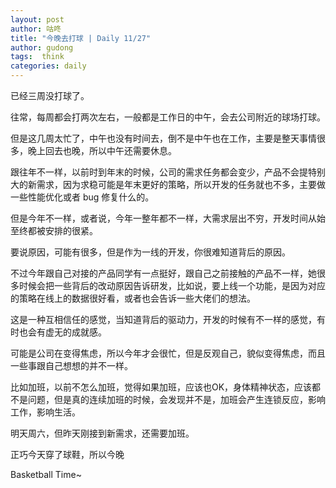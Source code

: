 ```yaml
---
layout: post
author: 咕咚
title: "今晚去打球 | Daily 11/27"
author: gudong
tags:  think
categories: daily
---
```

已经三周没打球了。

往常，每周都会打两次左右，一般都是工作日的中午，会去公司附近的球场打球。

但是这几周太忙了，中午也没有时间去，倒不是中午也在工作，主要是整天事情很多，晚上回去也晚，所以中午还需要休息。

跟往年不一样，以前时到年末的时候，公司的需求任务都会变少，产品不会提特别大的新需求，因为求稳可能是年末更好的策略，所以开发的任务就也不多，主要做一些性能优化或者 bug 修复什么的。

但是今年不一样，或者说，今年一整年都不一样，大需求层出不穷，开发时间从始至终都被安排的很紧。

要说原因，可能有很多，但是作为一线的开发，你很难知道背后的原因。

不过今年跟自己对接的产品同学有一点挺好，跟自己之前接触的产品不一样，她很多时候会把一些背后的改动原因告诉研发，比如说，要上线一个功能，是因为对应的策略在线上的数据很好看，或者也会告诉一些大佬们的想法。

这是一种互相信任的感觉，当知道背后的驱动力，开发的时候有不一样的感觉，有时也会有虚无的成就感。

可能是公司在变得焦虑，所以今年才会很忙，但是反观自己，貌似变得焦虑，而且一些事跟自己想想的并不一样。

比如加班，以前不怎么加班，觉得如果加班，应该也OK，身体精神状态，应该都不是问题，但是真的连续加班的时候，会发现并不是，加班会产生连锁反应，影响工作，影响生活。

明天周六，但昨天刚接到新需求，还需要加班。

正巧今天穿了球鞋，所以今晚 

Basketball Time~

